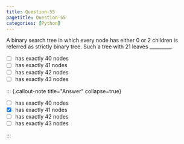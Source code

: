 ```yaml
---
title: Question-55
pagetitle: Question-55
categories: [Python]
---
```


A binary search tree in which every node has either 0 or 2 children is referred as strictly binary tree. Such a tree with 21 leaves _________.

- [ ] has exactly 40 nodes
- [ ] has exactly 41 nodes
- [ ] has exactly 42 nodes
- [ ] has exactly 43 nodes

::: {.callout-note title="Answer" collapse=true}

- [ ] has exactly 40 nodes
- [x] has exactly 41 nodes
- [ ] has exactly 42 nodes
- [ ] has exactly 43 nodes

:::
